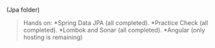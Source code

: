 (Jpa folder)
>Hands on:
*Spring Data JPA (all completed).
*Practice Check (all completed).
*Lombok and Sonar (all completed).
*Angular (only hosting is remaining)
